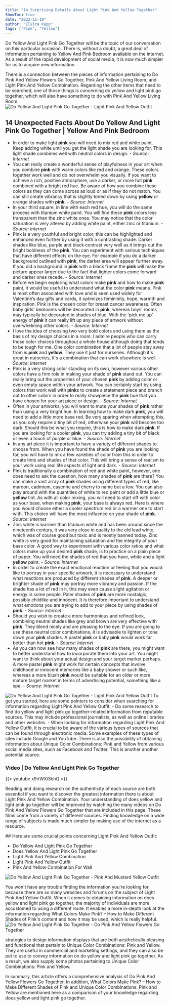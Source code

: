 ```yaml
---
title: "14 Surprising Details About Light Pink And Yellow Together"
ShowToc: true 
date: "2022-11-19"
author: "Elvira Kapp" 
tags: ["Pink", "Yellow"]
---
```


Do Yellow And Light Pink Go Together will be the topic of our conversation on this particular occasion. There is, without a doubt, a great deal of information pertaining to Yellow And Pink Bedroom available on the internet. As a result of the rapid development of social media, it is now much simpler for us to acquire new information.

There is a connection between the pieces of information pertaining to Do Pink And Yellow Flowers Go Together, Pink And Yellow Living Room, and Light Pink And Yellow Combination. Regarding the other items that need to be searched, one of those things is concerning do yellow and light pink go together, which will also have something to do with Pink And Yellow Living Room.
<img loading="lazy" src="https://www.rjspix.com/img/s/v-10/p4012929133-5.jpg" onerror="this.onerror=null;this.src='https://blogger.googleusercontent.com/img/a/AVvXsEhe7F7TRXHtjiKvHb5vS7DmnxvpHiDyoYyYvm1nHB3Qp2_w3BnM6A2eq4v7FYxCC9bfZt3a9vIMtAYEKUiaDQbHMg-ViyGmRIj39MLp0bGFfgfYw1Dc9q_H-T0wiTm3l0Uq42dETrN9eC8aGJ9_IORZsxST1AcLR7np1koOfcc7tnHa4S8Mwz_xD9d0=s16000';" alt="Do Yellow And Light Pink Go Together - Light Pink And Yellow Outfit" >

## 14 Unexpected Facts About Do Yellow And Light Pink Go Together | Yellow And Pink Bedroom
-   In order to make light **pink** you will need to mix red and white paint. Keep adding white until you get the light shade you are looking for. This light shade combines well with neutral colors in design. - <cite>Source: Internet</cite>
-   You can really create a wonderful sense of playfulness in your art when you combine **pink** with warm colors like red and orange. These colors together work well and do not overwhelm you visually. If you want to achieve a rich, positive atmosphere, use a darker, or more hot **pink** combined with a bright red hue. Be aware of how you combine these colors as they can come across as loud or as if they do not match. You can still create vibrancy that is slightly toned down by using **yellow** or orange shades with **pink**. - <cite>Source: Internet</cite>
-   In your third square, in line with each red hue, you will do the same process with titanium white paint. You will find these **pink** colors less transparent than the zinc white ones. You may notice that the color saturation is very altered by adding white paint, either zinc or titanium. - <cite>Source: Internet</cite>
-   Pink is a very youthful and bright color, this can be highlighted and enhanced even further by using it with a contrasting shade. Darker shades like blue, purple and black contrast very well as it brings out the bright boldness of the **pink**. You can experiment with various techniques that have different effects on the eye. For example if you do a darker background outlined with **pink**, the darker area will appear further away. If you did a background in **pink** with a black frame the **pink** will make the picture appear larger due to the fact that lighter colors come forward and darker ones recede. - <cite>Source: Internet</cite>
-   Before we begin exploring what colors make **pink** and how to make **pink** paint, it would be useful to understand what the color **pink** means. Pink is most often associated with love and is seen used widely for Valentine’s day gifts and cards, it optimizes femininity, hope, warmth and inspiration. Pink is the chosen color for breast cancer awareness. Often baby girls’ bedrooms will be decorated in **pink**, whereas boys’ rooms may typically be decorated in shades of blue. With the ‘pick me up’ energy of **pink** it can really lift up any piece of artwork without overwhelming other colors. - <cite>Source: Internet</cite>
-   I love the idea of choosing two very bold colors and using them as the basis of my design choices in a room. I admire people who can carry those color choices throughout a whole house although doing that tends to be tough for me. One color combination that a lot of people stay away from is **pink** and **yellow**. They use it just for nurseries. Although it's great in nurseries, it's a combination that can work elsewhere is well. - <cite>Source: Internet</cite>
-   Pink is a very strong color standing on its own, however various other colors have a firm role in making your shade of **pink** stand out. You can really bring out the properties of your chosen **pink** by adding color or even empty space within your artwork. You can certainly start by using colors that work well with **pink**s to create a statement piece and branch out to other colors in order to really showpiece the **pink** hue that you have chosen for your art piece or design. - <cite>Source: Internet</cite>
-   Often in your artworks, you will want to mute your shades of **pink** rather than using a very bright hue. In learning how to make dark **pink**, you will need to add a little more base red. Be very sparing when attempting this, as you only require a tiny bit of red, otherwise your **pink** will become too dark. Should this be what you require, this is how to make dark **pink**. If you are looking for a cooler **pink**, you can try adding a tiny bit of black or even a touch of purple or blue. - <cite>Source: Internet</cite>
-   In any art piece it is important to have a variety of different shades to choose from. When you have found the shade of **pink** you are looking for, you will have to mix a few varieties of color from this in order to create tints and shades of that color. This will bring a sense of realism to your work using real life aspects of light and dark. - <cite>Source: Internet</cite>
-   Pink is traditionally a combination of red and white paint, however, one does need to ask the question, how many shades of **pink** are there? You can make a vast array of **pink** shades using different types of red, like maroon, cadmium, cayenne and cherry to name but a few. You can also play around with the quantities of white to red paint or add a little blue or **yellow** tint. As with all color mixing, you will need to start off with color as your base, when making **pink**, your base is always red. Here is where you would choose either a cooler spectrum red or a warmer one to start with. This choice will have the most influence on your shade of **pink**. - <cite>Source: Internet</cite>
-   Zinc white is warmer than titanium white and has been around since the nineteenth century, it was very close in quality to the old lead white, which was of course good but toxic and is mostly banned today. Zinc white is very good for maintaining saturation and the integrity of your base color. A good way to experiment with various color ratios and what colors make up your desired **pink** shade, is to practice on a plain piece of paper. You will need the shades of red that you have, white and a light **yellow** paint. - <cite>Source: Internet</cite>
-   In order to create the exact emotional reaction or feeling that you would like to portray in your specific artwork, it is necessary to understand what reactions are produced by different shades of **pink**. A deeper or brighter shade of **pink** may portray more vibrancy and passion. If the shade has a lot of red in it, this may even cause slight agitation or energy in some people. Paler shades of **pink** are more nostalgic, possibly childlike and innocent. It is therefore important to understand what emotions you are trying to add to your piece by using shades of **pink**. - <cite>Source: Internet</cite>
-   Should you wish to create a more harmonious and refined look, combining neutral shades like grey and brown are very effective with **pink**. They blend nicely and are pleasing to the eye. If you are going to use these neutral color combinations, it is advisable to lighten or tone down your **pink** shades. A pastel **pink** or baby **pink** would work far better than hot **pink**. - <cite>Source: Internet</cite>
-   As you can now see how many shades of **pink** are there, you might want to better understand how to incorporate them into your art. You might want to think about your actual design and your target market perhaps. A more pastel **pink** might work for certain concepts that involve childhood or innocent memories like a baby shower or such like, whereas a more blush **pink** would be suitable for an older or more mature target market in terms of advertising potential, something like a spa. - <cite>Source: Internet</cite>


<img loading="lazy" src="http://2bonthewater.com/yahoo_site_admin/assets/images/Ice_fishing_first_021--wp.21115742_std.jpg" onerror="this.onerror=null;this.src='https://blogger.googleusercontent.com/img/a/AVvXsEhe7F7TRXHtjiKvHb5vS7DmnxvpHiDyoYyYvm1nHB3Qp2_w3BnM6A2eq4v7FYxCC9bfZt3a9vIMtAYEKUiaDQbHMg-ViyGmRIj39MLp0bGFfgfYw1Dc9q_H-T0wiTm3l0Uq42dETrN9eC8aGJ9_IORZsxST1AcLR7np1koOfcc7tnHa4S8Mwz_xD9d0=s16000';" alt="Do Yellow And Light Pink Go Together - Light Pink And Yellow Outfit" >
To get you started, here are some pointers to consider when searching for information regarding Light Pink And Yellow Outfit:
- Do some research to find do yellow and light pink go together-related information from reputable sources. This may include professional journalists, as well as online libraries and other websites.
- When looking for information regarding Light Pink And Yellow Outfit, it is crucial to be aware of the various types of sources that can be found through electronic media. Some examples of these types of sites include Google and YouTube. There is also the possibility of obtaining information about Unique Color Combinations: Pink and Yellow from various social media sites, such as Facebook and Twitter. This is another another potential source.

### Video | Do Yellow And Light Pink Go Together
{{< youtube x9irWXi3bhQ >}} 


Reading and doing research on the authenticity of each source are both essential if you want to discover the greatest information there is about Light Pink And Yellow Combination.
Your understanding of does yellow and light pink go together will be improved by watching the many videos on Do Pink And Yellow Flowers Go Together that are included in this page. These films come from a variety of different sources. Finding knowledge on a wide range of subjects is made much simpler by making use of the internet as a resource.
<script async="async" data-cfasync="false" src="//normallydemandedalter.com/fe63df3c5408708b15d8dc3d9b206b31/invoke.js"></script>
<div id="container-fe63df3c5408708b15d8dc3d9b206b31"></div>
## Here are some crucial points concerning Light Pink And Yellow Outfit:

- Do Yellow And Light Pink Go Together
- Does Yellow And Light Pink Go Together
- Light Pink And Yellow Combination
- Light Pink And Yellow Outfit
- Pink And Yellow Combination For Wall

 <img loading="lazy" src="https://www.gigiclicks.com/img/s/v-10/p86333691-5.jpg" onerror="this.onerror=null;this.src='https://blogger.googleusercontent.com/img/a/AVvXsEhe7F7TRXHtjiKvHb5vS7DmnxvpHiDyoYyYvm1nHB3Qp2_w3BnM6A2eq4v7FYxCC9bfZt3a9vIMtAYEKUiaDQbHMg-ViyGmRIj39MLp0bGFfgfYw1Dc9q_H-T0wiTm3l0Uq42dETrN9eC8aGJ9_IORZsxST1AcLR7np1koOfcc7tnHa4S8Mwz_xD9d0=s16000';" alt="Do Yellow And Light Pink Go Together - Pink And Mustard Yellow Outfit" >

You won't have any trouble finding the information you're looking for because there are so many websites and forums on the subject of Light Pink And Yellow Outfit.
When it comes to obtaining information on does yellow and light pink go together, the majority of individuals are more accustomed to using a different route. It enables a more in-depth look at the information regarding What Colors Make Pink? – How to Make Different Shades of Pink's content and how it may be used, which is really helpful.
<img loading="lazy" src="http://acheapride.com/yahoo_site_admin/assets/images/A_Cheap_Ride_-_Web_Site_Photos_-_Lake_Austin_Spa__Resort.240225942_std.jpg" onerror="this.onerror=null;this.src='https://blogger.googleusercontent.com/img/a/AVvXsEhe7F7TRXHtjiKvHb5vS7DmnxvpHiDyoYyYvm1nHB3Qp2_w3BnM6A2eq4v7FYxCC9bfZt3a9vIMtAYEKUiaDQbHMg-ViyGmRIj39MLp0bGFfgfYw1Dc9q_H-T0wiTm3l0Uq42dETrN9eC8aGJ9_IORZsxST1AcLR7np1koOfcc7tnHa4S8Mwz_xD9d0=s16000';" alt="Do Yellow And Light Pink Go Together - Do Pink And Yellow Flowers Go Together" >

strategies to design information displays that are both aesthetically pleasing and functional that pertain to Unique Color Combinations: Pink and Yellow. They are useful in commercial and marketing settings, and they can also be put to use to convey information on do yellow and light pink go together. As a result, we also supply some photos pertaining to Unique Color Combinations: Pink and Yellow.

In summary, this article offers a comprehensive analysis of Do Pink And Yellow Flowers Go Together. In addition, What Colors Make Pink? – How to Make Different Shades of Pink and Unique Color Combinations: Pink and Yellow are mentioned here as a comparison of your knowledge regarding does yellow and light pink go together.

	

